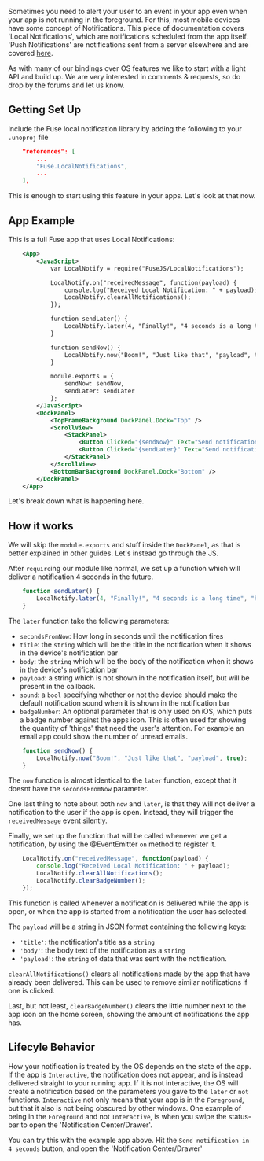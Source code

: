Sometimes you need to alert your user to an event in your app even when your app is not running in the foreground. For this, most mobile devices have some concept of Notifications. This piece of documentation covers 'Local Notifications', which are notifications scheduled from the app itself. 'Push Notifications' are notifications sent from a server elsewhere and are covered [here](api:fuse/pushnotifications/push).

As with many of our bindings over OS features we like to start with a light API and build up. We are very interested in comments & requests, so do drop by the forums and let us know.

## Getting Set Up

Include the Fuse local notification library by adding the following to your `.unoproj` file
```json
    "references": [
        ...
        "Fuse.LocalNotifications",
        ...
    ],
```
This is enough to start using this feature in your apps. Let's look at that now.


## App Example

This is a full Fuse app that uses Local Notifications:
```xml
    <App>
        <JavaScript>
            var LocalNotify = require("FuseJS/LocalNotifications");

            LocalNotify.on("receivedMessage", function(payload) {
                console.log("Received Local Notification: " + payload);
                LocalNotify.clearAllNotifications();
            });

            function sendLater() {
                LocalNotify.later(4, "Finally!", "4 seconds is a long time", "hmm?", true);
            }

            function sendNow() {
                LocalNotify.now("Boom!", "Just like that", "payload", true);
            }

            module.exports = {
                sendNow: sendNow,
                sendLater: sendLater
            };
        </JavaScript>
        <DockPanel>
            <TopFrameBackground DockPanel.Dock="Top" />
            <ScrollView>
                <StackPanel>
                    <Button Clicked="{sendNow}" Text="Send notification now" Height="60"/>
                    <Button Clicked="{sendLater}" Text="Send notification in 4 seconds" Height="60"/>
                </StackPanel>
            </ScrollView>
            <BottomBarBackground DockPanel.Dock="Bottom" />
        </DockPanel>
    </App>
```
Let's break down what is happening here.

## How it works

We will skip the `module.exports` and stuff inside the `DockPanel`, as that is better explained in other guides. Let's instead go through the JS.

After `require`ing our module like normal, we set up a function which will deliver a notification 4 seconds in the future.
```js
    function sendLater() {
        LocalNotify.later(4, "Finally!", "4 seconds is a long time", "hmm?", true);
    }
```
The `later` function take the following parameters:

- `secondsFromNow`: How long in seconds until the notification fires
- `title`: the `string` which will be the title in the notification when it shows in the device's notification bar
- `body`: the `string` which will be the body of the notification when it shows in the device's notification bar
- `payload`: a string which is not shown in the notification itself, but will be present in the callback.
- `sound`: a `bool` specifying whether or not the device should make the default notification sound when it is shown in the notification bar
- `badgeNumber`: An optional parameter that is only used on iOS, which puts a badge number against the apps icon. This is often used for showing the quantity of 'things' that need the user's attention. For example an email app could show the number of unread emails.
```js
    function sendNow() {
        LocalNotify.now("Boom!", "Just like that", "payload", true);
    }
```
The `now` function is almost identical to the `later` function, except that it doesnt have the `secondsFromNow` parameter.

One last thing to note about both `now` and `later`, is that they will not deliver a notification to the user if the app is open. Instead, they will trigger the `receivedMessage` event silently.

Finally, we set up the function that will be called whenever we get a notification, by using the @EventEmitter `on` method to register it.
```js
    LocalNotify.on("receivedMessage", function(payload) {
        console.log("Received Local Notification: " + payload);
        LocalNotify.clearAllNotifications();
        LocalNotify.clearBadgeNumber();
    });
```
This function is called whenever a notification is delivered while the app is open, or when the app is started from a notification the user has selected.

The `payload` will be a string in JSON format containing the following keys:
- `'title'`: the notification's title as a `string`
- `'body'`: the body text of the notification as a `string`
- `'payload'`: the `string` of data that was sent with the notification.

`clearAllNotifications()` clears all notifications made by the app that have already been delivered. This can be used to remove similar notifications if one is clicked.

Last, but not least, `clearBadgeNumber()` clears the little number next to the app icon on the home screen, showing the amount of notifications the app has.


## Lifecyle Behavior

How your notification is treated by the OS depends on the state of the app. If the app is `Interactive`, the notification does not appear, and is instead delivered straight to your running app. If it is not interactive, the OS will create a notification based on the parameters you gave to the `later` or `not` functions. `Interactive` not only means that your app is in the `Foreground`, but that it also is not being obscured by other windows. One example of being in the `Foreground` and not `Interactive`, is when you swipe the status-bar to open the 'Notification Center/Drawer'.

You can try this with the example app above. Hit the `Send notification in 4 seconds` button, and open the 'Notification Center/Drawer'
